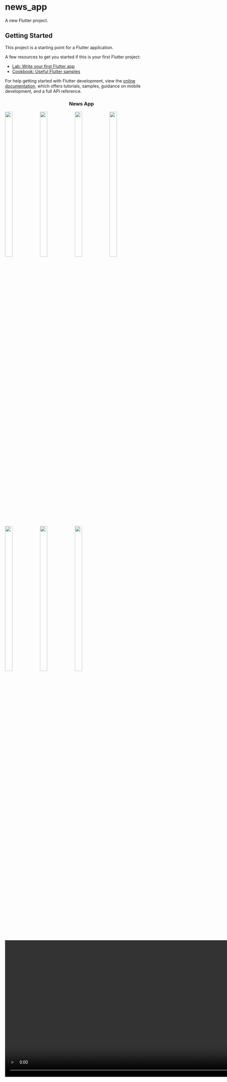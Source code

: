 # news_app

A new Flutter project.

## Getting Started

This project is a starting point for a Flutter application.

A few resources to get you started if this is your first Flutter project:

- [Lab: Write your first Flutter app](https://docs.flutter.dev/get-started/codelab)
- [Cookbook: Useful Flutter samples](https://docs.flutter.dev/cookbook)

For help getting started with Flutter development, view the
[online documentation](https://docs.flutter.dev/), which offers tutorials,
samples, guidance on mobile development, and a full API reference.
<h3 align = "center"> News App</h3>








</div>
<div> 
  <img src = "https://github.com/user-attachments/assets/272cc1e0-5382-4394-88ce-ff70c597664e"  height=35% width=22%  />
   <img src = "https://github.com/user-attachments/assets/eb034145-5548-4a0f-8aaa-5389dcad5465"  height=35% width=22%  />
   <img src = "https://github.com/user-attachments/assets/f305e3ac-8908-4ea8-ad24-e09829fd2c86"  height=35% width=22%  />
  <img src = "https://github.com/user-attachments/assets/54129da7-ed6d-4dde-b9c0-3e7f4af1d33e"  height=35% width=22%  />
 <img src = "https://github.com/user-attachments/assets/81edabcc-d890-4687-a547-732414fa7841"  height=35% width=22%  />
  <img src = "https://github.com/user-attachments/assets/9de9a811-d2b9-4012-ab2d-00b6cc9240e6"  height=35% width=22%  />
  <img src = "https://github.com/user-attachments/assets/72eeb85d-745b-4442-888b-302b485cf227"  height=35% width=22%  />
  <div align = "center">
  <video height="450" src="https://github.com/user-attachments/assets/8e33957e-8993-447c-a80f-6008e3fbb55a" />
</div>





